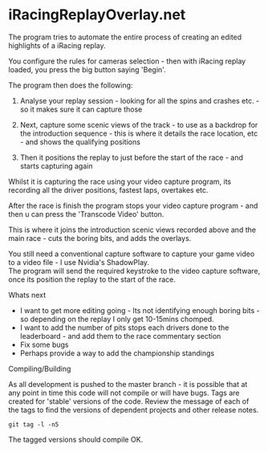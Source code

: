 iRacingReplayOverlay.net
========================

The program tries to automate the entire process of creating an edited highlights of a iRacing replay.  

You configure the rules for cameras selection - then with iRacing replay loaded, you press the big button saying 'Begin'.

The program then does the following:

1. Analyse your replay session - looking for all the spins and crashes etc. - so it makes sure it can capture those

2. Next, capture some scenic views of the track - to use as a backdrop for the introduction sequence - this is where it details the race location, etc - and shows the qualifying positions

3. Then it positions the replay to just before the start of the race - and starts capturing again

Whilst it is capturing the race using your video capture program, its recording all the driver positions, fastest laps, overtakes etc.

After the race is finish the program stops your video capture program - and then u can press the 'Transcode Video' button.

This is where it joins the introduction scenic views recorded above and the main race - cuts the boring bits, and adds the overlays.

You still need a conventional capture software to capture your game video to a video file - I use Nvidia's ShadowPlay.  
The program will send the required keystroke to the video capture software, once its position the replay to the start of the race.


Whats next

* I want to get more editing going - Its not identifying enough boring bits - so depending on the replay I only get 10-15mins chomped.
* I want to add the number of pits stops each drivers done to the leaderboard - and add them to the race commentary section
* Fix some bugs
* Perhaps provide a way to add the championship standings

Compiling/Building

As all development is pushed to the master branch - it is possible that at any point in time this code will not compile or will have
bugs.  Tags are created for 'stable' versions of the code. Review the message of each of the tags to find the versions
of dependent projects and other release notes.  

```git tag -l -n5```

The tagged versions should compile OK.
